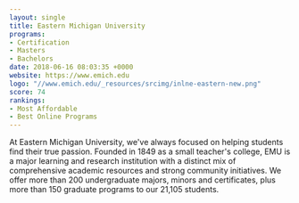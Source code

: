 ```yaml
---
layout: single
title: Eastern Michigan University
programs:
- Certification
- Masters
- Bachelors
date: 2018-06-16 08:03:35 +0000
website: https://www.emich.edu
logo: "//www.emich.edu/_resources/srcimg/inlne-eastern-new.png"
score: 74
rankings:
- Most Affordable
- Best Online Programs
---
```

At Eastern Michigan University, we've always focused on helping students find their true passion. Founded in 1849 as a small teacher's college, EMU is a major learning and research institution with a distinct mix of comprehensive academic resources and strong community initiatives. We offer more than 200 undergraduate majors, minors and certificates, plus more than 150 graduate programs to our 21,105 students.